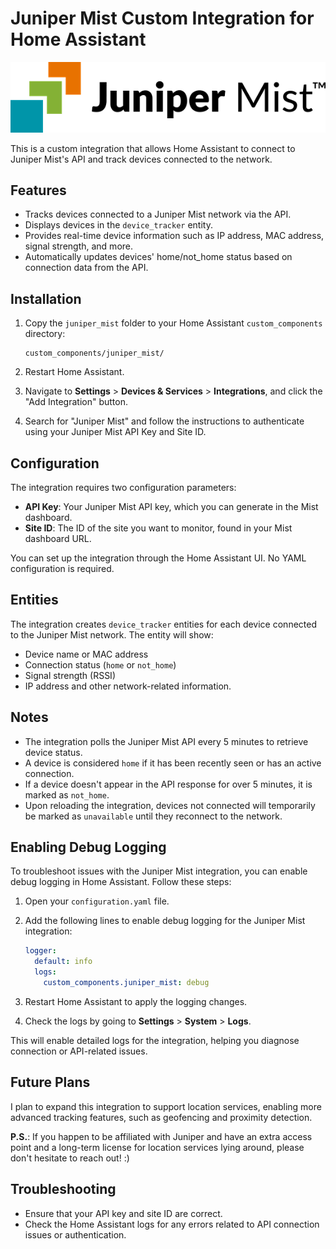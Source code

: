 
# Juniper Mist Custom Integration for Home Assistant

![Juniper Mist Logo](icons/logo.png)

This is a custom integration that allows Home Assistant to connect to Juniper Mist's API and track devices connected to the network.

## Features

- Tracks devices connected to a Juniper Mist network via the API.
- Displays devices in the `device_tracker` entity.
- Provides real-time device information such as IP address, MAC address, signal strength, and more.
- Automatically updates devices' home/not_home status based on connection data from the API.

## Installation

1. Copy the `juniper_mist` folder to your Home Assistant `custom_components` directory:
   ```
   custom_components/juniper_mist/
   ```

2. Restart Home Assistant.

3. Navigate to **Settings** > **Devices & Services** > **Integrations**, and click the "Add Integration" button.

4. Search for "Juniper Mist" and follow the instructions to authenticate using your Juniper Mist API Key and Site ID.

## Configuration

The integration requires two configuration parameters:

- **API Key**: Your Juniper Mist API key, which you can generate in the Mist dashboard.
- **Site ID**: The ID of the site you want to monitor, found in your Mist dashboard URL.

You can set up the integration through the Home Assistant UI. No YAML configuration is required.

## Entities

The integration creates `device_tracker` entities for each device connected to the Juniper Mist network. The entity will show:
- Device name or MAC address
- Connection status (`home` or `not_home`)
- Signal strength (RSSI)
- IP address and other network-related information.

## Notes

- The integration polls the Juniper Mist API every 5 minutes to retrieve device status.
- A device is considered `home` if it has been recently seen or has an active connection.
- If a device doesn't appear in the API response for over 5 minutes, it is marked as `not_home`.
- Upon reloading the integration, devices not connected will temporarily be marked as `unavailable` until they reconnect to the network.

## Enabling Debug Logging

To troubleshoot issues with the Juniper Mist integration, you can enable debug logging in Home Assistant. Follow these steps:

1. Open your `configuration.yaml` file.
2. Add the following lines to enable debug logging for the Juniper Mist integration:

    ```yaml
    logger:
      default: info
      logs:
        custom_components.juniper_mist: debug
    ```

3. Restart Home Assistant to apply the logging changes.
4. Check the logs by going to **Settings** > **System** > **Logs**.

This will enable detailed logs for the integration, helping you diagnose connection or API-related issues.

## Future Plans

I plan to expand this integration to support location services, enabling more advanced tracking features, such as geofencing and proximity detection. 

**P.S.**: If you happen to be affiliated with Juniper and have an extra access point and a long-term license for location services lying around, please don't hesitate to reach out! :)

## Troubleshooting

- Ensure that your API key and site ID are correct.
- Check the Home Assistant logs for any errors related to API connection issues or authentication.



